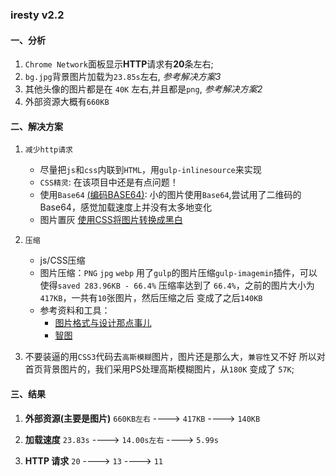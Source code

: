 ### iresty v2.2

#### 一、分析
1. `Chrome Network`面板显示**HTTP**请求有**20**条左右;
2. `bg.jpg`背景图片加载为`23.85s`左右, _参考解决方案3_
3. 其他头像的图片都是在 `40K` 左右,并且都是`png`, _参考解决方案2_
4. 外部资源大概有`660KB`

#### 二、解决方案
1. `减少http请求`
	- 尽量把`js`和`css`内联到`HTML`，用`gulp-inlinesource`来实现
	- `CSS精灵`: 在该项目中还是有点问题！
	- 使用`Base64` [(编码BASE64)](http://tool.css-js.com/base64.html): 
	小的图片使用`Base64`,尝试用了二维码的Base64，感觉加载速度上并没有太多地变化
	- 图片置灰 [使用CSS将图片转换成黑白](http://www.zhangxinxu.com/wordpress/2012/08/小tip-使用css将图片转换成黑白的/)
2. `压缩`
	- js/CSS压缩
	- 图片压缩：`PNG` `jpg` `webp`
	用了`gulp`的图片压缩`gulp-imagemin`插件，可以使得`saved 283.96KB - 66.4%`
	压缩率达到了 `66.4%`，之前的图片大小为`417KB`，一共有`10`张图片，然后压缩之后
	变成了之后`140KB`
	- 参考资料和工具：
		* [图片格式与设计那点事儿](http://ued.taobao.org/blog/2010/12/jpg_png/)
		* [智图](http://zhitu.isux.us/)

3. 不要装逼的用`CSS3`代码去`高斯模糊`图片，图片还是那么大，`兼容性`又不好
所以对首页背景图片的，我们采用PS处理高斯模糊图片，从`180K` 变成了 `57K`;

#### 三、结果

1. **外部资源(主要是图片)**
`660KB左右` ----> `417KB` ----> `140KB`

2. **加载速度**
`23.83s` ----> `14.00s左右` ----> `5.99s`

3. **HTTP 请求**
`20` ----> `13` ----> `11`
